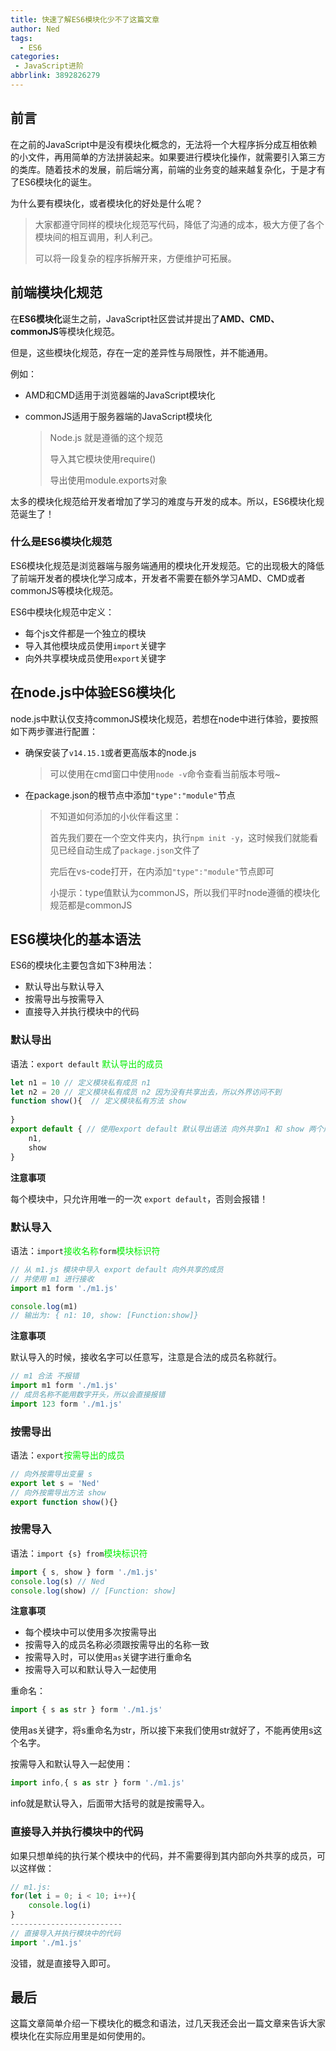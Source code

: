 ```yaml
---
title: 快速了解ES6模块化少不了这篇文章
author: Ned
tags:
  - ES6
categories:
 - JavaScript进阶
abbrlink: 3892826279
---
```


## 前言

在之前的JavaScript中是没有模块化概念的，无法将一个大程序拆分成互相依赖的小文件，再用简单的方法拼装起来。如果要进行模块化操作，就需要引入第三方的类库。随着技术的发展，前后端分离，前端的业务变的越来越复杂化，于是才有了ES6模块化的诞生。

为什么要有模块化，或者模块化的好处是什么呢？

>  大家都遵守同样的模块化规范写代码，降低了沟通的成本，极大方便了各个模块间的相互调用，利人利己。
>
>  可以将一段复杂的程序拆解开来，方便维护可拓展。

<!--more-->

## 前端模块化规范

在**ES6模块化**诞生之前，JavaScript社区尝试并提出了**AMD、CMD、commonJS**等模块化规范。

但是，这些模块化规范，存在一定的差异性与局限性，并不能通用。

例如：

- AMD和CMD适用于浏览器端的JavaScript模块化

- commonJS适用于服务器端的JavaScript模块化

  > Node.js 就是遵循的这个规范
  >
  > 导入其它模块使用require()
  >
  > 导出使用module.exports对象

太多的模块化规范给开发者增加了学习的难度与开发的成本。所以，ES6模块化规范诞生了！

### 什么是ES6模块化规范

ES6模块化规范是浏览器端与服务端通用的模块化开发规范。它的出现极大的降低了前端开发者的模块化学习成本，开发者不需要在额外学习AMD、CMD或者commonJS等模块化规范。

ES6中模块化规范中定义：

- 每个js文件都是一个独立的模块
- 导入其他模块成员使用`import`关键字
- 向外共享模块成员使用`export`关键字

## 在node.js中体验ES6模块化

node.js中默认仅支持commonJS模块化规范，若想在node中进行体验，要按照如下两步骤进行配置：

- 确保安装了`v14.15.1`或者更高版本的node.js

  > 可以使用在cmd窗口中使用`node -v`命令查看当前版本号哦~

- 在package.json的根节点中添加`"type":"module"`节点

  > 不知道如何添加的小伙伴看这里：
  >
  > 首先我们要在一个空文件夹内，执行`npm init -y`，这时候我们就能看见已经自动生成了`package.json`文件了
  >
  > 完后在vs-code打开，在内添加`"type":"module"`节点即可
  >
  > 小提示：type值默认为commonJS，所以我们平时node遵循的模块化规范都是commonJS

## ES6模块化的基本语法

ES6的模块化主要包含如下3种用法：

- 默认导出与默认导入
- 按需导出与按需导入
- 直接导入并执行模块中的代码

### 默认导出

语法：`export default` <font color="nred">默认导出的成员</font>

```js
let n1 = 10 // 定义模块私有成员 n1
let n2 = 20 // 定义模块私有成员 n2 因为没有共享出去，所以外界访问不到
function show(){  // 定义模块私有方法 show
	
}
export default { // 使用export default 默认导出语法 向外共享n1 和 show 两个成员
	n1,
    show
}
```

**注意事项**

每个模块中，只允许用唯一的一次 `export default`，否则会报错！

### 默认导入

语法：`import`<font color="nred">接收名称</font>`form`<font color="nred">模块标识符</font>

```js
// 从 m1.js 模块中导入 export default 向外共享的成员
// 并使用 m1 进行接收
import m1 form './m1.js'

console.log(m1)
// 输出为: { n1: 10, show: [Function:show]}
```

**注意事项**

默认导入的时候，接收名字可以任意写，注意是合法的成员名称就行。

```js
// m1 合法 不报错
import m1 form './m1.js'
// 成员名称不能用数字开头，所以会直接报错
import 123 form './m1.js'
```

### 按需导出

语法：`export`<font color="nred">按需导出的成员</font>

```js
// 向外按需导出变量 s
export let s = 'Ned'
// 向外按需导出方法 show
export function show(){}
```

### 按需导入

语法：`import {s} from`<font color="nred">模块标识符 </font>

```js
import { s, show } form './m1.js'
console.log(s) // Ned
console.log(show) // [Function: show]
```

**注意事项**

- 每个模块中可以使用多次按需导出
- 按需导入的成员名称必须跟按需导出的名称一致
- 按需导入时，可以使用`as`关键字进行重命名
- 按需导入可以和默认导入一起使用

重命名：

```js
import { s as str } form './m1.js'
```

使用as关键字，将s重命名为str，所以接下来我们使用str就好了，不能再使用s这个名字。

按需导入和默认导入一起使用：

```js
import info,{ s as str } form './m1.js'
```

info就是默认导入，后面带大括号的就是按需导入。

### 直接导入并执行模块中的代码

如果只想单纯的执行某个模块中的代码，并不需要得到其内部向外共享的成员，可以这样做：

```js
// m1.js:
for(let i = 0; i < 10; i++){
	console.log(i)
}
-------------------------
// 直接导入并执行模块中的代码
import './m1.js'
```

没错，就是直接导入即可。

## 最后

这篇文章简单介绍一下模块化的概念和语法，过几天我还会出一篇文章来告诉大家模块化在实际应用里是如何使用的。
